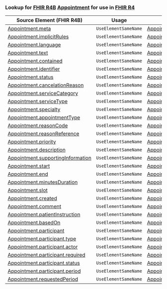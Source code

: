### Lookup for [FHIR R4B](https://hl7.org/fhir/R4B/) [Appointment](https://hl7.org/fhir/R4B/Appointment.html) for use in [FHIR R4](https://hl7.org/fhir/R4/)

| Source Element (FHIR R4B) | Usage | Target |
| -------------- | ----- | ------ |
| [Appointment.meta](https://hl7.org/fhir/R4B/Appointment.html#resource) | `UseElementSameName` | [Appointment.meta](https://hl7.org/fhir/R4/Appointment.html#resource) |
| [Appointment.implicitRules](https://hl7.org/fhir/R4B/Appointment.html#resource) | `UseElementSameName` | [Appointment.implicitRules](https://hl7.org/fhir/R4/Appointment.html#resource) |
| [Appointment.language](https://hl7.org/fhir/R4B/Appointment.html#resource) | `UseElementSameName` | [Appointment.language](https://hl7.org/fhir/R4/Appointment.html#resource) |
| [Appointment.text](https://hl7.org/fhir/R4B/Appointment.html#resource) | `UseElementSameName` | [Appointment.text](https://hl7.org/fhir/R4/Appointment.html#resource) |
| [Appointment.contained](https://hl7.org/fhir/R4B/Appointment.html#resource) | `UseElementSameName` | [Appointment.contained](https://hl7.org/fhir/R4/Appointment.html#resource) |
| [Appointment.identifier](https://hl7.org/fhir/R4B/Appointment.html#resource) | `UseElementSameName` | [Appointment.identifier](https://hl7.org/fhir/R4/Appointment.html#resource) |
| [Appointment.status](https://hl7.org/fhir/R4B/Appointment.html#resource) | `UseElementSameName` | [Appointment.status](https://hl7.org/fhir/R4/Appointment.html#resource) |
| [Appointment.cancelationReason](https://hl7.org/fhir/R4B/Appointment.html#resource) | `UseElementSameName` | [Appointment.cancelationReason](https://hl7.org/fhir/R4/Appointment.html#resource) |
| [Appointment.serviceCategory](https://hl7.org/fhir/R4B/Appointment.html#resource) | `UseElementSameName` | [Appointment.serviceCategory](https://hl7.org/fhir/R4/Appointment.html#resource) |
| [Appointment.serviceType](https://hl7.org/fhir/R4B/Appointment.html#resource) | `UseElementSameName` | [Appointment.serviceType](https://hl7.org/fhir/R4/Appointment.html#resource) |
| [Appointment.specialty](https://hl7.org/fhir/R4B/Appointment.html#resource) | `UseElementSameName` | [Appointment.specialty](https://hl7.org/fhir/R4/Appointment.html#resource) |
| [Appointment.appointmentType](https://hl7.org/fhir/R4B/Appointment.html#resource) | `UseElementSameName` | [Appointment.appointmentType](https://hl7.org/fhir/R4/Appointment.html#resource) |
| [Appointment.reasonCode](https://hl7.org/fhir/R4B/Appointment.html#resource) | `UseElementSameName` | [Appointment.reasonCode](https://hl7.org/fhir/R4/Appointment.html#resource) |
| [Appointment.reasonReference](https://hl7.org/fhir/R4B/Appointment.html#resource) | `UseElementSameName` | [Appointment.reasonReference](https://hl7.org/fhir/R4/Appointment.html#resource) |
| [Appointment.priority](https://hl7.org/fhir/R4B/Appointment.html#resource) | `UseElementSameName` | [Appointment.priority](https://hl7.org/fhir/R4/Appointment.html#resource) |
| [Appointment.description](https://hl7.org/fhir/R4B/Appointment.html#resource) | `UseElementSameName` | [Appointment.description](https://hl7.org/fhir/R4/Appointment.html#resource) |
| [Appointment.supportingInformation](https://hl7.org/fhir/R4B/Appointment.html#resource) | `UseElementSameName` | [Appointment.supportingInformation](https://hl7.org/fhir/R4/Appointment.html#resource) |
| [Appointment.start](https://hl7.org/fhir/R4B/Appointment.html#resource) | `UseElementSameName` | [Appointment.start](https://hl7.org/fhir/R4/Appointment.html#resource) |
| [Appointment.end](https://hl7.org/fhir/R4B/Appointment.html#resource) | `UseElementSameName` | [Appointment.end](https://hl7.org/fhir/R4/Appointment.html#resource) |
| [Appointment.minutesDuration](https://hl7.org/fhir/R4B/Appointment.html#resource) | `UseElementSameName` | [Appointment.minutesDuration](https://hl7.org/fhir/R4/Appointment.html#resource) |
| [Appointment.slot](https://hl7.org/fhir/R4B/Appointment.html#resource) | `UseElementSameName` | [Appointment.slot](https://hl7.org/fhir/R4/Appointment.html#resource) |
| [Appointment.created](https://hl7.org/fhir/R4B/Appointment.html#resource) | `UseElementSameName` | [Appointment.created](https://hl7.org/fhir/R4/Appointment.html#resource) |
| [Appointment.comment](https://hl7.org/fhir/R4B/Appointment.html#resource) | `UseElementSameName` | [Appointment.comment](https://hl7.org/fhir/R4/Appointment.html#resource) |
| [Appointment.patientInstruction](https://hl7.org/fhir/R4B/Appointment.html#resource) | `UseElementSameName` | [Appointment.patientInstruction](https://hl7.org/fhir/R4/Appointment.html#resource) |
| [Appointment.basedOn](https://hl7.org/fhir/R4B/Appointment.html#resource) | `UseElementSameName` | [Appointment.basedOn](https://hl7.org/fhir/R4/Appointment.html#resource) |
| [Appointment.participant](https://hl7.org/fhir/R4B/Appointment.html#resource) | `UseElementSameName` | [Appointment.participant](https://hl7.org/fhir/R4/Appointment.html#resource) |
| [Appointment.participant.type](https://hl7.org/fhir/R4B/Appointment.html#resource) | `UseElementSameName` | [Appointment.participant.type](https://hl7.org/fhir/R4/Appointment.html#resource) |
| [Appointment.participant.actor](https://hl7.org/fhir/R4B/Appointment.html#resource) | `UseElementSameName` | [Appointment.participant.actor](https://hl7.org/fhir/R4/Appointment.html#resource) |
| [Appointment.participant.required](https://hl7.org/fhir/R4B/Appointment.html#resource) | `UseElementSameName` | [Appointment.participant.required](https://hl7.org/fhir/R4/Appointment.html#resource) |
| [Appointment.participant.status](https://hl7.org/fhir/R4B/Appointment.html#resource) | `UseElementSameName` | [Appointment.participant.status](https://hl7.org/fhir/R4/Appointment.html#resource) |
| [Appointment.participant.period](https://hl7.org/fhir/R4B/Appointment.html#resource) | `UseElementSameName` | [Appointment.participant.period](https://hl7.org/fhir/R4/Appointment.html#resource) |
| [Appointment.requestedPeriod](https://hl7.org/fhir/R4B/Appointment.html#resource) | `UseElementSameName` | [Appointment.requestedPeriod](https://hl7.org/fhir/R4/Appointment.html#resource) |
